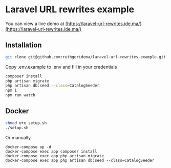 # Laravel URL rewrites example

You can view a live demo at [https://laravel-url-rewrites.ide.ma/](https://laravel-url-rewrites.ide.ma/)

## Installation

```bash
git clone git@github.com:ruthgeridema/laravel-url-rewrites-example.git
```
Copy .env.example to .env and fill in your credentials

```bash
composer install
php artisan migrate
php artisan db:seed --class=CatalogSeeder
npm i
npm run watch
```

## Docker
```bash
chmod u+x setup.sh
./setup.sh
```
Or manually
```
docker-compose up -d
docker-compose exec app composer install
docker-compose exec app php artisan migrate
docker-compose exec app php artisan db:seed --class=CatalogSeeder
```